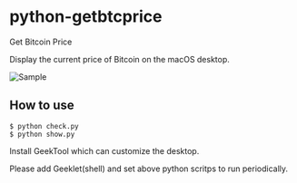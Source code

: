 # python-getbtcprice
Get Bitcoin Price

Display the current price of Bitcoin on the macOS desktop.

![Sample](sample.png)

## How to use

	$ python check.py
	$ python show.py

Install GeekTool which can customize the desktop.

Please add Geeklet(shell) and set above python scritps to run periodically.


